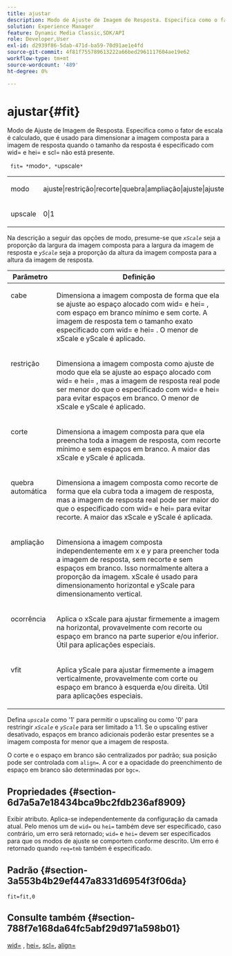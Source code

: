 ```yaml
---
title: ajustar
description: Modo de Ajuste de Imagem de Resposta. Especifica como o fator de escala é calculado, que é usado para dimensionar a imagem composta para a imagem de resposta quando o tamanho da resposta é especificado com wid= e hei= e scl= não está presente.
solution: Experience Manager
feature: Dynamic Media Classic,SDK/API
role: Developer,User
exl-id: d2939f86-5dab-471d-ba59-70d91ae1e4fd
source-git-commit: 4f81f755789613222a66bed2961117604ae19e62
workflow-type: tm+mt
source-wordcount: '489'
ht-degree: 0%

---
```


# ajustar{#fit}

Modo de Ajuste de Imagem de Resposta. Especifica como o fator de escala é calculado, que é usado para dimensionar a imagem composta para a imagem de resposta quando o tamanho da resposta é especificado com wid= e hei= e scl= não está presente.

` fit= *`modo`*, *`upscale`*`

<table id="simpletable_50FBDC6B7CB2448891DD0F491DEB5ACF"> 
 <tr class="strow"> 
  <td class="stentry"> <p> <span class="codeph"> <span class="varname"> modo </span> </span> </p> </td> 
  <td class="stentry"> <p> <span class="codeph"> ajuste|restrição|recorte|quebra|ampliação|ajuste|ajuste </span> </p> </td> 
 </tr> 
 <tr class="strow"> 
  <td class="stentry"> <p> <span class="codeph"> <span class="varname"> upscale </span> </span> </p> </td> 
  <td class="stentry"> <p> <span class="codeph"> 0|1 </span> </p> </td> 
 </tr> 
</table>

Na descrição a seguir das opções de modo, presume-se que *`xScale`* seja a proporção da largura da imagem composta para a largura da imagem de resposta e *`yScale`* seja a proporção da altura da imagem composta para a altura da imagem de resposta.

<table id="table_33408ECA9D164AFAA249F8589060545E"> 
 <thead> 
  <tr> 
   <th colname="col1" class="entry"> Parâmetro </th> 
   <th colname="col2" class="entry"> Definição </th> 
  </tr> 
 </thead>
 <tbody> 
  <tr valign="top"> 
   <td colname="col1"> <p> <span class="codeph"> cabe </span> </p> </td> 
   <td colname="col2"> <p>Dimensiona a imagem composta de forma que ela se ajuste ao espaço alocado com <span class="codeph"> wid= </span> e <span class="codeph"> hei= </span>, com espaço em branco mínimo e sem corte. A imagem de resposta tem o tamanho exato especificado com <span class="codeph"> wid= </span> e <span class="codeph"> hei= </span>. O menor de <span class="varname"> xScale </span> e <span class="varname"> yScale </span> é aplicado. </p> </td> 
  </tr> 
  <tr valign="top"> 
   <td colname="col1"> <p> <span class="codeph"> restrição </span> </p> </td> 
   <td colname="col2"> <p>Dimensiona a imagem composta como <span class="codeph"> ajuste </span> de modo que ela se ajuste ao espaço alocado com <span class="codeph"> wid= </span> e <span class="codeph"> hei= </span>, mas a imagem de resposta real pode ser menor do que o especificado com <span class="codeph"> wid= </span> e <span class="codeph"> hei= </span> para evitar espaços em branco. O menor de <span class="varname"> xScale </span> e <span class="varname"> yScale </span> é aplicado. </p> </td> 
  </tr> 
  <tr valign="top"> 
   <td colname="col1"> <p> <span class="codeph"> corte </span> </p> </td> 
   <td colname="col2"> <p>Dimensiona a imagem composta para que ela preencha toda a imagem de resposta, com recorte mínimo e sem espaços em branco. A maior das <span class="varname"> xScale </span> e <span class="varname"> yScale </span> é aplicada. </p> </td> 
  </tr> 
  <tr valign="top"> 
   <td colname="col1"> <p> <span class="codeph"> quebra automática </span> </p> </td> 
   <td colname="col2"> <p>Dimensiona a imagem composta como <span class="codeph"> recorte </span> de forma que ela cubra toda a imagem de resposta, mas a imagem de resposta real pode ser maior do que o especificado com <span class="codeph"> wid= </span> e <span class="codeph"> hei= </span> para evitar recorte. A maior das <span class="varname"> xScale </span> e <span class="varname"> yScale </span> é aplicada. </p> </td> 
  </tr> 
  <tr valign="top"> 
   <td colname="col1"> <p> <span class="codeph"> ampliação </span> </p> </td> 
   <td colname="col2"> <p>Dimensiona a imagem composta independentemente em x e y para preencher toda a imagem de resposta, sem recorte e sem espaços em branco. Isso normalmente altera a proporção da imagem. <span class="varname"> xScale </span> é usado para dimensionamento horizontal e <span class="varname"> yScale </span> para dimensionamento vertical. </p> </td> 
  </tr> 
  <tr valign="top"> 
   <td colname="col1"> <p> <span class="codeph"> ocorrência </span> </p> </td> 
   <td colname="col2"> <p>Aplica o <span class="varname"> xScale </span> para ajustar firmemente a imagem na horizontal, provavelmente com recorte ou espaço em branco na parte superior e/ou inferior. Útil para aplicações especiais. </p> </td> 
  </tr> 
  <tr valign="top"> 
   <td colname="col1"> <p> <span class="codeph"> vfit </span> </p> </td> 
   <td colname="col2"> <p>Aplica <span class="varname"> yScale </span> para ajustar firmemente a imagem verticalmente, provavelmente com corte ou espaço em branco à esquerda e/ou direita. Útil para aplicações especiais. </p> </td> 
  </tr> 
 </tbody> 
</table>

Defina *`upscale`* como &#39;1&#39; para permitir o upscaling ou como &#39;0&#39; para restringir *`xScale`* e *`yScale`* para ser limitado a 1:1. Se o upscaling estiver desativado, espaços em branco adicionais poderão estar presentes se a imagem composta for menor que a imagem de resposta.

O corte e o espaço em branco são centralizados por padrão; sua posição pode ser controlada com `align=`. A cor e a opacidade do preenchimento de espaço em branco são determinadas por `bgc=`.

## Propriedades {#section-6d7a5a7e18434bca9bc2fdb236af8909}

Exibir atributo. Aplica-se independentemente da configuração da camada atual. Pelo menos um de `wid=` ou `hei=` também deve ser especificado, caso contrário, um erro será retornado; `wid=` e `hei=` devem ser especificados para que os modos de ajuste se comportem conforme descrito. Um erro é retornado quando `req=tmb` também é especificado.

## Padrão {#section-3a553b4b29ef447a8331d6954f3f06da}

`fit=fit,0`

## Consulte também {#section-788f7e168da64fc5abf29d971a598b01}

[wid=](../../../../../is-api/http-ref/image-serving-api-ref/c-http-protocol-reference/c-command-reference/r-is-http-wid.md#reference-bfeadcb67bf4485f851eb21345527e47) , [hei=](../../../../../is-api/http-ref/image-serving-api-ref/c-http-protocol-reference/c-command-reference/r-is-http-hei.md#reference-6d6f556ccc0e4b98a815e8a5c1944a96), [scl=](../../../../../is-api/http-ref/image-serving-api-ref/c-http-protocol-reference/c-command-reference/r-scl.md#reference-b2a74e493d0d407e98fe350551ba3fcc), [align=](../../../../../is-api/http-ref/image-serving-api-ref/c-http-protocol-reference/c-command-reference/r-align.md#reference-b7d6b87c75124d78884f916dd6544bc7)
